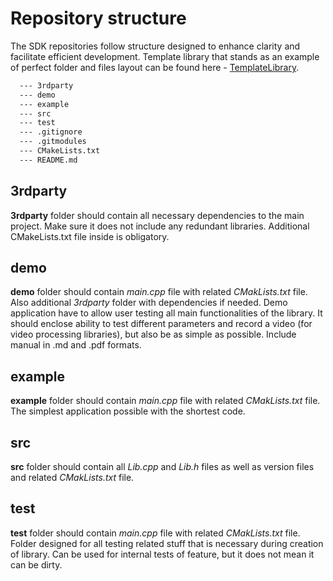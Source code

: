 # Repository structure

The SDK repositories follow structure designed to enhance clarity and facilitate efficient development. Template library that stands as an example of perfect folder and files layout can be found here - [TemplateLibrary](https://github.com/ConstantRobotics-Ltd/CodingStandards/tree/master/templates/TemplateLibrary).

``` markdown
  --- 3rdparty
  --- demo
  --- example
  --- src
  --- test
  --- .gitignore
  --- .gitmodules
  --- CMakeLists.txt
  --- README.md
```

## 3rdparty
**3rdparty** folder should contain all necessary dependencies to the main project. Make sure it does not include any redundant libraries. Additional CMakeLists.txt file inside is obligatory.

## demo

**demo** folder should contain *main.cpp* file with related *CMakLists.txt* file. Also additional *3rdparty* folder with dependencies if needed. Demo application have to allow user testing all main functionalities of the library. It should enclose ability to test different parameters and record a video (for video processing libraries), but also be as simple as possible. Include manual in .md and .pdf formats.

## example

**example** folder should contain *main.cpp* file with related *CMakLists.txt* file. The simplest application possible with the shortest code.

## src

**src** folder should contain all *Lib.cpp* and *Lib.h* files as well as version files and related *CMakLists.txt* file. 

## test

**test** folder should contain *main.cpp* file with related *CMakLists.txt* file. Folder designed for all testing related stuff that is necessary during creation of library. Can be used for internal tests of feature, but it does not mean it can be dirty.